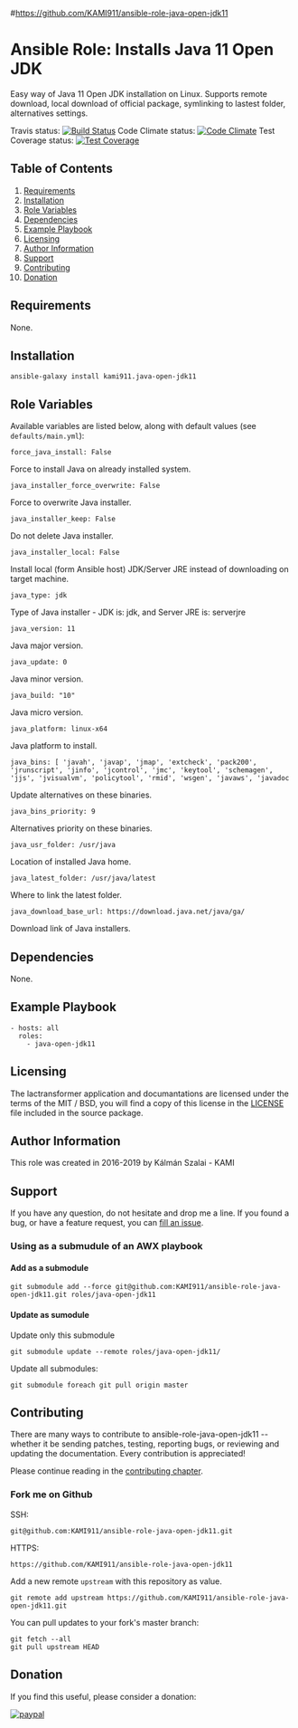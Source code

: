 #https://github.com/KAMI911/ansible-role-java-open-jdk11
# Ansible Role: Installs Java 11 Open JDK

Easy way of Java 11 Open JDK installation on Linux. Supports remote download, local download of official package, symlinking to lastest folder, alternatives settings.

Travis status:   [![Build Status](https://travis-ci.org/KAMI911/ansible-role-java-open-jdk11.svg?branch=master)](https://travis-ci.org/KAMI911/ansible-role-java-open-jdk11)
Code Climate status: [![Code Climate](https://codeclimate.com/github/KAMI911/ansible-role-java-open-jdk11/badges/gpa.svg)](https://codeclimate.com/github/KAMI911/ansible-role-java-open-jdk11)
Test Coverage status: [![Test Coverage](https://codeclimate.com/github/KAMI911/ansible-role-java-open-jdk11/badges/coverage.svg)](https://codeclimate.com/github/KAMI911/ansible-role-java-open-jdk11/coverage)

## Table of Contents

1. [Requirements][Requirements]
2. [Installation][Installation]
3. [Role Variables][Role Variables]
4. [Dependencies][Dependencies]
5. [Example Playbook][Example Playbook]
6. [Licensing][Licensing]
7. [Author Information][Author Information]
8. [Support][Support]
9. [Contributing][Contributing]
10. [Donation][Donation]

## Requirements

None.

## Installation

    ansible-galaxy install kami911.java-open-jdk11

## Role Variables

Available variables are listed below, along with default values (see `defaults/main.yml`):

    force_java_install: False

Force to install Java on already installed system.

    java_installer_force_overwrite: False

Force to overwrite Java installer.

    java_installer_keep: False

Do not delete Java installer.

    java_installer_local: False

Install local (form Ansible host) JDK/Server JRE instead of downloading on target machine.

    java_type: jdk

Type of Java installer - JDK is: jdk, and Server JRE is: serverjre

    java_version: 11

Java major version.

    java_update: 0

Java minor version.

    java_build: "10"

Java micro version.

    java_platform: linux-x64

Java platform to install.

    java_bins: [ 'javah', 'javap', 'jmap', 'extcheck', 'pack200', 'jrunscript', 'jinfo', 'jcontrol', 'jmc', 'keytool', 'schemagen', 'jjs', 'jvisualvm', 'policytool', 'rmid', 'wsgen', 'javaws', 'javadoc

Update alternatives on these binaries.

    java_bins_priority: 9

Alternatives priority on these binaries.

    java_usr_folder: /usr/java

Location of installed Java home.

    java_latest_folder: /usr/java/latest

Where to link the latest folder.

    java_download_base_url: https://download.java.net/java/ga/

Download link of Java installers.

## Dependencies

None.

## Example Playbook

    - hosts: all
      roles:
        - java-open-jdk11

## Licensing

The lactransformer application and documantations are licensed under the terms of
the MIT / BSD, you will find a copy of this license in the
[LICENSE](LICENSE) file included in the source package.

## Author Information

This role was created in 2016-2019 by Kálmán Szalai - KAMI

## Support

If you have any question, do not hesitate and drop me a line.
If you found a bug, or have a feature request, you can [fill an issue](https://github.com/KAMI911/ansible-role-java-open-jdk11/issues).

### Using as a submudule of an AWX playbook

#### Add as a submodule

```
git submodule add --force git@github.com:KAMI911/ansible-role-java-open-jdk11.git roles/java-open-jdk11
```

#### Update as sumodule

Update only this submodule

```
git submodule update --remote roles/java-open-jdk11/
```

Update all submodules:

```
git submodule foreach git pull origin master
```

## Contributing

There are many ways to contribute to ansible-role-java-open-jdk11 -- whether it be sending patches,
testing, reporting bugs, or reviewing and updating the documentation. Every
contribution is appreciated!

Please continue reading in the [contributing chapter](CONTRIBUTING.md).

### Fork me on Github

SSH:

    git@github.com:KAMI911/ansible-role-java-open-jdk11.git

HTTPS:

    https://github.com/KAMI911/ansible-role-java-open-jdk11

Add a new remote `upstream` with this repository as value.

```
git remote add upstream https://github.com/KAMI911/ansible-role-java-open-jdk11.git
```

You can pull updates to your fork's master branch:

```
git fetch --all
git pull upstream HEAD
```

## Donation

If you find this useful, please consider a donation:

[![paypal](https://www.paypalobjects.com/en_US/i/btn/btn_donateCC_LG.gif)](https://www.paypal.com/cgi-bin/webscr?cmd=_s-xclick&hosted_button_id=RLQZ58B26XSLA)

<!-- TOC URLs -->
[Requirements]: #requirements
[Installation]: #installation
[Role Variables]: #role_variables
[Dependencies]: #dependencies
[Example Playbook]: #example_playbook
[Licensing]: #licensing
[Author Information]: #author_information
[Support]: #support
[Contributing]: #contributing
[Donation]: #donation

